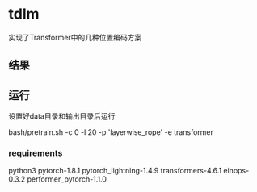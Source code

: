 # tdlm
实现了Transformer中的几种位置编码方案

## 结果



## 运行

设置好data目录和输出目录后运行

bash/pretrain.sh -c 0 -l 20 -p 'layerwise_rope' -e transformer

### requirements

python3
pytorch-1.8.1
pytorch_lightning-1.4.9
transformers-4.6.1
einops-0.3.2
performer_pytorch-1.1.0
